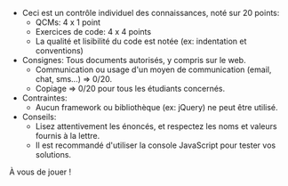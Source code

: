 - Ceci est un contrôle individuel des connaissances, noté sur 20 points:
  - QCMs: 4 x 1 point
  - Exercices de code: 4 x 4 points
  - La qualité et lisibilité du code est notée (ex: indentation et conventions)
- Consignes: Tous documents autorisés, y compris sur le web.
  - Communication ou usage d'un moyen de communication (email, chat, sms...) => 0/20.
  - Copiage => 0/20 pour tous les étudiants concernés.
- Contraintes:
  - Aucun framework ou bibliothèque (ex: jQuery) ne peut être utilisé.
- Conseils:
  - Lisez attentivement les énoncés, et respectez les noms et valeurs fournis à la lettre.
  - Il est recommandé d'utiliser la console JavaScript pour tester vos solutions.

À vous de jouer !
